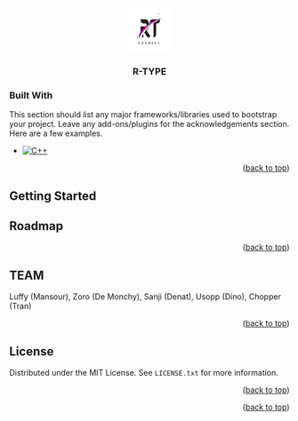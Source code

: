 


<!-- PROJECT LOGO -->
<br />
<div align="center">
    <img src="rtypelogo.jpg" alt="Logo" width="80" height="80">
  </a>

  <h3 align="center">R-TYPE</h3>

</div>





### Built With

This section should list any major frameworks/libraries used to bootstrap your project. Leave any add-ons/plugins for the acknowledgements section. Here are a few examples.

* [![C++][CPP]][CPP]

<p align="right">(<a href="#readme-top">back to top</a>)</p>



<!-- GETTING STARTED -->
## Getting Started




<!-- ROADMAP -->
## Roadmap



<p align="right">(<a href="#readme-top">back to top</a>)</p>



<!-- TEAM -->
## TEAM

Luffy (Mansour), Zoro (De Monchy), Sanji (Denat), Usopp (Dino), Chopper (Tran)

<p align="right">(<a href="#readme-top">back to top</a>)</p>



<!-- LICENSE -->
## License

Distributed under the MIT License. See `LICENSE.txt` for more information.

<p align="right">(<a href="#readme-top">back to top</a>)</p>




<p align="right">(<a href="#readme-top">back to top</a>)</p>



<!-- MARKDOWN LINKS & IMAGES -->

[CPP]: https://img.shields.io/badge/-C++-blue?logo=cplusplus
